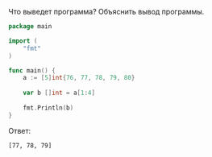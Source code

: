 Что выведет программа? Объяснить вывод программы.

```go
package main

import (
    "fmt"
)

func main() {
    a := [5]int{76, 77, 78, 79, 80}
	
    var b []int = a[1:4]
	
    fmt.Println(b)
}
```

Ответ: 

```
[77, 78, 79]
```

```go

```
